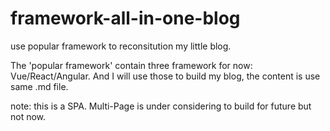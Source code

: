 # framework-all-in-one-blog
use popular framework to reconsitution my little blog.


The 'popular framework' contain three framework for now: Vue/React/Angular. And I will use those to build my blog, the content is use same .md file.

note: this is a SPA. Multi-Page is under considering to build for future but not now.
